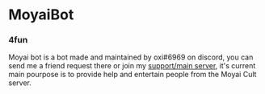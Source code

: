 # MoyaiBot

### 4fun

Moyai bot is a bot made and maintained by oxi#6969 on discord, you can send me a friend request there or join my [support/main server](https://discord.com/invite/ADRK5WUTsp), it's current main pourpose is to provide help and entertain people from the Moyai Cult server.
